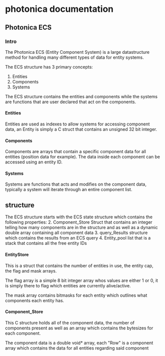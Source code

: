 # photonica documentation



## Photonica ECS

### Intro
The Photonica ECS (Entity Component System) is a large datastructure method for handling many different types of data for entity systems.

The ECS structure has 3 primary concepts:

1. Entities
2. Components
3. Systems

The ECS structure contains the entities and components while the systems are functions that are user declared that act on the components.

#### Entities
Entities are used as indexes to allow systems for accessing component data, an Entity is simply a C struct that contains an unsigned 32 bit integer.

#### Components
Components are arrays that contain a specific component data for all entities (position data for example). The data inside each component can be accessed using an entity ID.

#### Systems
Systems are functions that acts and modifies on the component data, typically a system will iterate through an entire component list.


## structure

The ECS structure starts with the ECS state structure which contains the following properties:
2. Component_Store Struct that contains an integer telling how many components are in the structure and as well as a dynamic double array containing all component data
3. query_Results structure which contains the results from an ECS query
4. Entity_pool list that is a stack that contains all the free entity IDs

#### EntityStore
This is a struct that contains the number of entities in use, the entity cap, the flag and mask arrays. 

The flag array is a simple 8 bit integer array whos values are either 1 or 0, it is simply there to flag which entities are currently alive/active. 

The mask array contains bitmasks for each entity which outlines what components each entity has.

#### Component_Store

This C structure holds all of the component data, the number of components present as well as an array which contains the bytesizes for each component.

The component data is a double void* array, each "Row" is a component array which contains the data for all entities regarding said component





